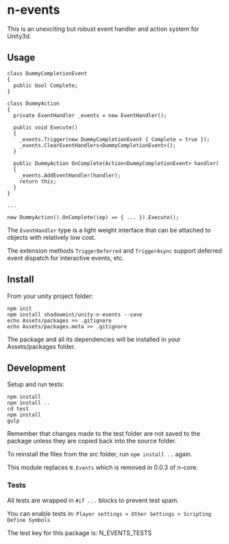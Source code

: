 # n-events

This is an unexciting but robust event handler and action system for Unity3d.

## Usage

    class DummyCompletionEvent 
    {
      public bool Complete;
    }

    class DummyAction
    {
      private EventHandler _events = new EventHandler();

      public void Execute()
      {
        _events.Trigger(new DummyCompletionEvent { Complete = true });
        _events.ClearEventHandlers<DummyCompletionEvent>();
      }

      public DummyAction OnComplete(Action<DummyCompletionEvent> handler)
      {
        _events.AddEventHandler(handler);
        return this;
      }
    }

    ...
     
    new DummyAction().OnComplete((ep) => { ... }).Execute();

The `EventHandler` type is a light weight interface that can be attached to objects
with relatively low cost.

The extension methods `TriggerDeferred` and `TriggerAsync` support deferred event 
dispatch for interactive events, etc.

## Install

From your unity project folder:

    npm init
    npm install shadowmint/unity-n-events --save
    echo Assets/packages >> .gitignore
    echo Assets/packages.meta >> .gitignore

The package and all its dependencies will be installed in
your Assets/packages folder.

## Development

Setup and run tests:

    npm install
    npm install ..
    cd test
    npm install
    gulp

Remember that changes made to the test folder are not saved to the package
unless they are copied back into the source folder.

To reinstall the files from the src folder, run `npm install ..` again.

This module replaces `N.Events` which is removed in 0.0.3 of n-core.

### Tests

All tests are wrapped in `#if ...` blocks to prevent test spam.

You can enable tests in: `Player settings > Other Settings > Scripting Define Symbols`

The test key for this package is: N_EVENTS_TESTS
